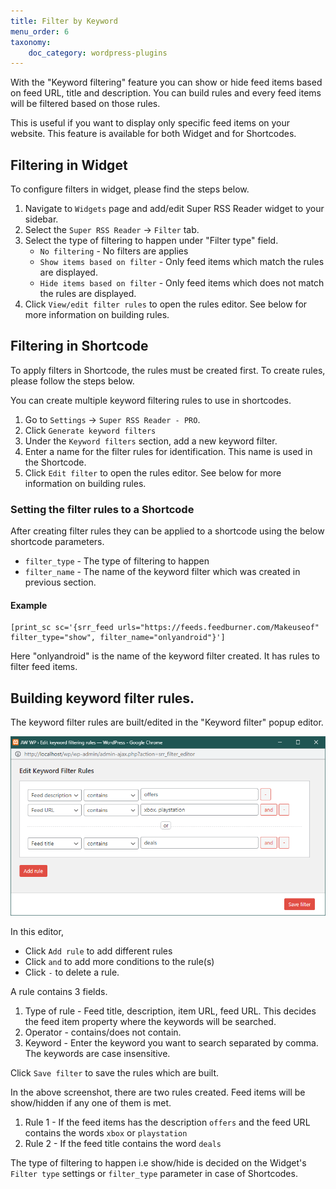 ```yaml
---
title: Filter by Keyword
menu_order: 6
taxonomy:
    doc_category: wordpress-plugins
---
```


With the "Keyword filtering" feature you can show or hide feed items based on feed URL, title and description. You can build rules and every feed items will be filtered based on those rules.

This is useful if you want to display only specific feed items on your website. This feature is available for both Widget and for Shortcodes.

## Filtering in Widget

To configure filters in widget, please find the steps below.

1. Navigate to `Widgets` page and add/edit Super RSS Reader widget to your sidebar.
2. Select the `Super RSS Reader` -> `Filter` tab.
3. Select the type of filtering to happen under "Filter type" field.
    - `No filtering` - No filters are applies
    - `Show items based on filter` - Only feed items which match the rules are displayed.
    - `Hide items based on filter` - Only feed items which does not match the rules are displayed.
4. Click `View/edit filter rules` to open the rules editor. See below for more information on building rules.

## Filtering in Shortcode

To apply filters in Shortcode, the rules must be created first. To create rules, please follow the steps below.

You can create multiple keyword filtering rules to use in shortcodes.

1. Go to `Settings` -> `Super RSS Reader - PRO`.
2. Click `Generate keyword filters`
3. Under the `Keyword filters` section, add a new keyword filter.
4. Enter a name for the filter rules for identification. This name is used in the Shortcode.
5. Click `Edit filter` to open the rules editor. See below for more information on building rules.

### Setting the filter rules to a Shortcode

After creating filter rules they can be applied to a shortcode using the below shortcode parameters.

- `filter_type` - The type of filtering to happen
- `filter_name` - The name of the keyword filter which was created in previous section.

#### Example

    [print_sc sc='{srr_feed urls="https://feeds.feedburner.com/Makeuseof" filter_type="show", filter_name="onlyandroid"}']

Here "onlyandroid" is the name of the keyword filter created. It has rules to filter feed items.

## Building keyword filter rules.

The keyword filter rules are built/edited in the "Keyword filter" popup editor.

![Super RSS reader PRO - Keyword filter editor](/_images/srrp-doc-keyword-filter-editor.png)

In this editor, 

- Click `Add rule` to add different rules
- Click `and` to add more conditions to the rule(s)
- Click `-` to delete a rule.

A rule contains 3 fields.

1. Type of rule - Feed title, description, item URL, feed URL. This decides the feed item property where the keywords will be searched.
2. Operator - contains/does not contain.
3. Keyword - Enter the keyword you want to search separated by comma. The keywords are case insensitive.

Click `Save filter` to save the rules which are built.

In the above screenshot, there are two rules created. Feed items will be show/hidden if any one of them is met.

1. Rule 1 - If the feed items has the description `offers` and the feed URL contains the words `xbox` or `playstation`
2. Rule 2 - If the feed title contains the word `deals`

The type of filtering to happen i.e show/hide is decided on the Widget's `Filter type` settings or `filter_type` parameter in case of Shortcodes.